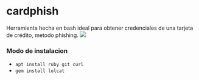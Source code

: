 # cardphish
Herramienta hecha en bash ideal para obtener credenciales de una tarjeta de crédito, metodo phishing.
<img src="https://wilian-lgn-a.000webhostapp.com/otros/cardphish_termux.png">
### Modo de instalacion
* `apt install ruby git curl`
* `gem install lolcat`
